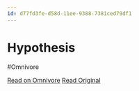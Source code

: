 ```yaml
---
id: d77fd3fe-d58d-11ee-9388-7381ced79df1
---
```


# Hypothesis
#Omnivore

[Read on Omnivore](https://omnivore.app/me/hypothesis-18deb695e86)
[Read Original](https://hypothes.is/a/9vlR_tWKEe6t33ONl6ti0A)

